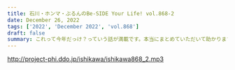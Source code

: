 ```yaml
---
title: 石川・ホンマ・ぶるんのBe-SIDE Your Life! vol.868-2
date: December 26, 2022
tags: ['2022', 'December 2022', 'vol.868']
draft: false
summary: これって今年だっけ？っていう話が満載です。本当にまとめていただいて助かります！
---
```


http://project-phi.ddo.jp/ishikawa/ishikawa868_2.mp3